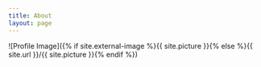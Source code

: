 ```yaml
---
title: About
layout: page
---
```

![Profile Image]({% if site.external-image %}{{ site.picture }}{% else %}{{ site.url }}/{{ site.picture }}{% endif %})

<style>
h1{font-family:Verdana;}
<font size="+1"><p><b><u>About me</u></b></p></font>

<p>I am a Professor of Economics at TED University. I am also affiliated with
IZA and ERF as a Research Fellow. Before joining TED University, I served as a Deputy Governor,
Head of Structural Economic Research, Deputy Head of Research and Monetary
Policy, Economist, and Analyst at the Central Bank of the Republic of Turkey
between 2002-2021.</p>

<p>I am interested in Applied Microeconomics with a focus on Labor
Economics, Human Capital, Immigration/Refugees, and Social Interactions & Networks.
My research draws on techniques in Causal Inference, Structural Econometrics,
Machine Learning, and Bayesian Models.</p>

<p>PhD in Economics, University of Chicago, 2012
<br>MSc in Econometrics and Mathematical Economics, LSE, 2006
<br>BSc in Economics, Middle East Technical University, 2000</p>

<a href="https://semihtumen.github.io/assets/CV_STumen.pdf">Résumé</a>

<a href="mailto:semihtumen@gmail.com">semihtumen@gmail.com</a>
</style>

